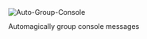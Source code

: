 <img src="https://iframe-resizer.com/auto-group-console2.svg" alt="Auto-Group-Console" title="" style="margin-bottom: -2px">


Automagically group console messages
